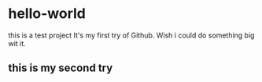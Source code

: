# hello-world
this is a test project
It's my first try of Github. Wish i could do something big wit it.
## this is my second try